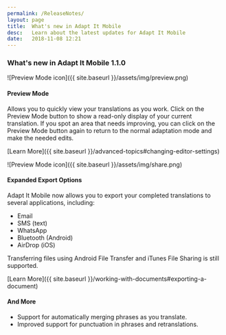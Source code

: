 ```yaml
---
permalink: /ReleaseNotes/
layout: page
title:  What's new in Adapt It Mobile
desc:   Learn about the latest updates for Adapt It Mobile
date:   2018-11-08 12:21
---
```


### What's new in Adapt It Mobile 1.1.0

![Preview Mode icon]({{ site.baseurl }}/assets/img/preview.png)

#### Preview Mode

Allows you to quickly view your translations as you work. Click on the Preview Mode button to show a read-only display of your current translation. If you spot an area that needs improving, you can click on the Preview Mode button again to return to the normal adaptation mode and make the needed edits.

[Learn More]({{ site.baseurl }}/advanced-topics#changing-editor-settings)

![Preview Mode icon]({{ site.baseurl }}/assets/img/share.png)

#### Expanded Export Options

Adapt It Mobile now allows you to export your completed translations to several applications, including:

- Email
- SMS (text)
- WhatsApp
- Bluetooth (Android)
- AirDrop (iOS)

Transferring files using Android File Transfer and iTunes File Sharing is still supported. 

[Learn More]({{ site.baseurl }}/working-with-documents#exporting-a-document)

#### And More

- Support for automatically merging phrases as you translate.
- Improved support for punctuation in phrases and retranslations.

